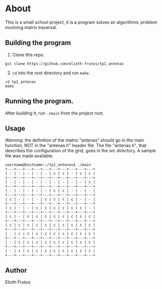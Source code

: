 # About
This is a small school project, it is a program solves an algorithmic
problem involving matrix traversal.

## Building the program
1. Clone this repo.

```
git clone https://github.com/elioth-frutos/tp1_antenas
```

2. `cd` into the root directory and run `make`.

```
cd tp1_antenas
make
```

## Running the program.
After building it, run `./main` from the project root.

## Usage
*Warning*: the definition of the matrix "antenas" should go in the main function, NOT in the "antenas.h" header file.
The file "antenas.h", that describes the configuration of the grid, goes in the src directory. A sample file was made available.
```
username@hostname:~/tp1_antenas$ ./main 
+---+---+---+---+---+---+---+---+---+---+
| - | - | - | - | - | c | c | - | c | c |
+---+---+---+---+---+---+---+---+---+---+
| - | - | - | - | - | - | - | - | - | c |
+---+---+---+---+---+---+---+---+---+---+
| - | - | - | - | - | c | c | - | - | - |
+---+---+---+---+---+---+---+---+---+---+
| c | - | - | - | c | c | c | c | - | - |
+---+---+---+---+---+---+---+---+---+---+
| c | - | - | c | c | c | c | c | c | - |
+---+---+---+---+---+---+---+---+---+---+
| c | - | c | c | c | c | c | c | c | c |
+---+---+---+---+---+---+---+---+---+---+
| c | c | c | c | c | c | c | c | c | c |
+---+---+---+---+---+---+---+---+---+---+
| - | c | c | c | c | c | c | c | c | c |
+---+---+---+---+---+---+---+---+---+---+
| - | c | c | c | c | c | c | c | c | c |
+---+---+---+---+---+---+---+---+---+---+
| - | c | c | c | c | c | c | c | c | c |
+---+---+---+---+---+---+---+---+---+---+
```

## Author
Elioth Frutos
